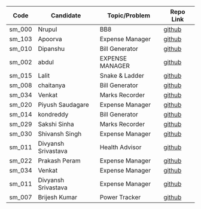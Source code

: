 | Code   | Candidate             | Topic/Problem         | Repo Link                                                    |
| ------ | --------------------- | --------------------- | ------------------------------------------------------------ |
| sm_000 | Nrupul                | BB8                   | [github](https://github.com/nrupuld/masai-sprint-1)          |
|sm_103  | Apoorva               | Expense Manager       | [github](https://github.com/krsnaapoorv/projects/tree/master/masai-sprint-2) |
| sm_010 | Dipanshu              | Bill Generator        | [github](https://github.com/dipanshusabharwal/masai-sprint-2)|
| sm_002 | abdul                 |EXPENSE MANAGER 	     | [github](https://github.com/abduljabbarpeer/masai-sprint-2)  |
| sm_015 | Lalit                 | Snake & Ladder 	     | [github](https://github.com/lalitsheoran/masai-sprint-2)     |
| sm_008 | chaitanya             | Bill Generator        | [github](https://github.com/nvchaitanya/masai-sprint-2)          |
| sm_034 | Venkat                | Marks Recorder        | [github](https://github.com/Venkatasubbu913/masai-week-4/tree/master/week_4) |
| sm_020 | Piyush Saudagare      | Expense Manager       | [github](https://github.com/piush2611/masai_sprint_2)        |
| sm_014 | kondreddy		 | Bill Generator	 | [github](https://github.com/gangireddy4712/masai-week-4/tree/master/project.md)
| sm_029 | Sakshi Sinha          | Marks Recorder	 | [github](https://sakshisinha.github.io/masai-sprint-2/)
| sm_030 | Shivansh Singh        | Expense Manager       | [github](https://github.com/shiv-ansh/masai-sprint-2)              |
| sm_011 | Divyansh Srivastava   | Health Advisor        | [github]( https://github.com/divyansh1234/masai-sprint2)
| sm_022 | Prakash Peram 	 | Expense Manager 	 | [github](https://github.com/prakashperam/masai-sprint-2)
| sm_034 | Venkat                | Expense Manager       | [github](https://github.com/Venkatasubbu913/masai-week-4.git)
|sm_011|Divyansh Srivastava|Expense Manager|[github](https://github.com/divyansh1234/masai-sprint2/tree/master/files/ExpenseManager)|
|sm_007|Brijesh Kumar |Power Tracker |[github](https://github.com/brijkrpr22/masai-sprint-2/tree/master/week_4)
